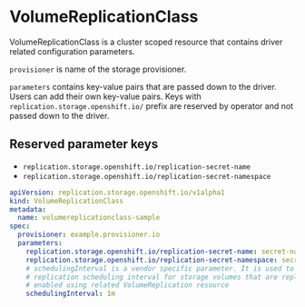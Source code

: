 # VolumeReplicationClass

VolumeReplicationClass is a cluster scoped resource that contains driver related configuration parameters.

`provisioner` is name of the storage provisioner.

`parameters` contains key-value pairs that are passed down to the driver. Users can add their own key-value pairs. Keys with `replication.storage.openshift.io/` prefix are reserved by operator and not passed down to the driver.

## Reserved parameter keys

- `replication.storage.openshift.io/replication-secret-name`
- `replication.storage.openshift.io/replication-secret-namespace`

```yaml
apiVersion: replication.storage.openshift.io/v1alpha1
kind: VolumeReplicationClass
metadata:
  name: volumereplicationclass-sample
spec:
  provisioner: example.provisioner.io
  parameters:
    replication.storage.openshift.io/replication-secret-name: secret-name
    replication.storage.openshift.io/replication-secret-namespace: secret-namespace
    # schedulingInterval is a vendor specific parameter. It is used to set the
    # replication scheduling interval for storage volumes that are replication
    # enabled using related VolumeReplication resource
    schedulingInterval: 1m
```
